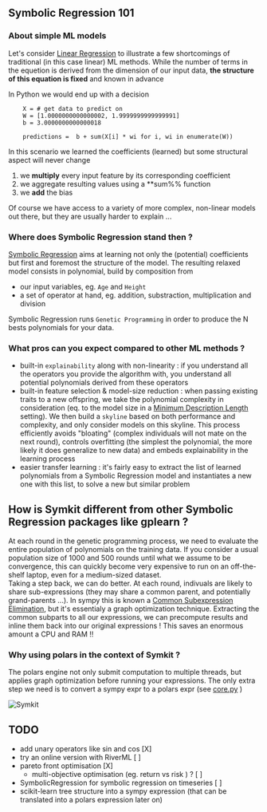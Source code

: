 ## Symbolic Regression 101
### About simple ML models
Let's consider [Linear Regression](https://en.wikipedia.org/wiki/Linear_regression) to illustrate a few shortcomings of traditional (in this case linear) ML methods.
While the number of terms in the equetion is derived from the dimension of our input data, **the structure of this equation is fixed** and known in advance

In Python we would end up with a decision
```
    X = # get data to predict on
    W = [1.0000000000000002, 1.9999999999999991]
    b = 3.0000000000000018

    predictions =  b + sum(X[i] * wi for i, wi in enumerate(W))
```
In this scenario we learned the coefficients (learned) but some structural aspect will never change
 1) we **multiply** every input feature by its corresponding coefficient
 2) we aggregate resulting values using a **sum%% function
 3) we **add** the bias 

Of course we have access to a variety of more complex, non-linear models out there, but they are usually harder to explain ...

### Where does Symbolic Regression stand then ?
[Symbolic Regression](https://en.wikipedia.org/wiki/Symbolic_regression#:~:text=Symbolic%20regression%20(SR)%20is%20a,regression%20to%20represent%20a%20function.) aims at learning not only the (potential) coefficients but first and foremost the structure of the model.
The resulting relaxed model consists in polynomial, build by composition from 
 - our input variables, eg. `Age` and `Height`
 - a set of operator at hand, eg. addition, substraction, multiplication and division

Symbolic Regression runs `Genetic Programming` in order to produce the N bests polynomials for your data.

### What pros can you expect compared to other ML methods ?
- built-in `explainability` along with non-linearity : if you understand all the operators you provide the algorithm with, you understand all potential polynomials derived from these operators
- built-in feature selection & model-size reduction : when passing existing traits to a new offspring, we take the polynomial complexity in consideration (eq. to the model size in a [Minimum Description Length](https://en.wikipedia.org/wiki/Minimum_description_length) setting). We then build a `skyline` based on both performance and complexity, and only consider models on this skyline. This process efficiently avoids "bloating" (complex individuals will not mate on the next round), controls overfitting (the simplest the polynomial, the more likely it does generalize to new data) and embeds explainability in the learning process
- easier transfer learning : it's fairly easy to extract the list of learned polynomials from a Symbolic Regression model and instantiates a new one with this list, to solve a new but similar problem

## How is Symkit different from other Symbolic Regression packages like gplearn ?
At each round in the genetic programming process, we need to evaluate the entire population of polynomials on the training data. If you consider a usual population size of 1000 and 500 rounds until what we assume to be convergence, this can quickly become very expensive to run on an off-the-shelf laptop, even for a medium-sized dataset.  
Taking a step back, we can do better. At each round, indivuals are likely to share sub-expressions (they may share a common parent, and potentially grand-parents ...). 
In sympy this is known a [Common Subexpression Elimination](https://docs.sympy.org/latest/modules/rewriting.html#common-subexpression-detection-and-collection), but it's essentialy a graph optimization technique. Extracting the common subparts to all our expressions, we can precompute results and inline them back into our original expressions ! This saves an enormous amount a CPU and RAM !!

### Why using polars in the context of Symkit ?
The polars engine not only submit computation to multiple threads, but applies graph optimization before running your expressions. The only extra step we need is to convert a sympy expr to a polars expr (see [core.py](https://github.com/remiadon/symkit/blob/master/symkit/core.py) )

![Symkit](https://github.com/remiadon/symkit/assets/2931080/0567bb4a-1753-4bb5-969b-0869130d0da4)





## TODO
 - add unary operators like sin and cos [X]
 - try an online version with RiverML [ ]
 - pareto front optimisation          [X]
   - multi-objective optimisation (eg. return vs risk ) ?   [ ]
 - SymbolicRegression for symbolic regression on timeseries  [ ]
 - scikit-learn tree structure into a sympy expression (that can be translated into a polars expression later on)
